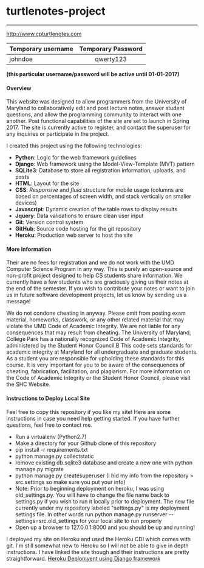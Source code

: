 # turtlenotes-project
---------
http://www.cpturtlenotes.com

| Temporary username        | Temporary Password           |
| ------------- |:-------------:| 
| johndoe      | qwerty123 |  
**(this particular username/password will be active until 01-01-2017)**

#### Overview
This website was designed to allow programmers from the University of Maryland to collaboratively edit and post lecture notes, answer student questions, and allow the programming community to interact with one another. Post functional capabilities of the site are set to launch in Spring 2017. The site is currently active to register, and contact the superuser for any inquiries or participate in the project.

I created this project using the following technologies:

- **Python**: Logic for the web framework guidelines
- **Django**: Web framework using the Model-View-Template (MVT) pattern
- **SQLite3**: Database to store all registration information, uploads, and posts
- **HTML**: Layout for the site
- **CSS**: *Responsive* and *fluid* structure for mobile usage (columns are based on percentages of screen width, and stack vertically on smaller devices)
- **Javascript**: Dynamic creation of the table rows to display results
- **Jquery**: Data validations to ensure clean user input
- **Git**: Version control system
- **GitHub**: Source code hosting for the git repository
- **Heroku**: Production web server to host the site

#### More Information
Their are no fees for registration and we do not work with the UMD Computer Science Program in any way. This is purely an open-source and non-profit project designed to help CS students share information. We currently have a few students who are graciously giving us their notes at the end of the semester. If you wish to contribute your notes or want to join us in future software development projects, let us know by sending us a message!

We do not condone cheating in anyway. Please omit from posting exam material, homeworks, classwork, or any other related material that may violate the UMD Code of Academic Integrity. We are not liable for any consequences that may result from cheating. The University of Maryland, College Park has a nationally recognized Code of Academic Integrity, administered by the Student Honor Council.B This code sets standards for academic integrity at Maryland for all undergraduate and graduate students. As a student you are responsible for upholding these standards for this course. It is very important for you to be aware of the consequences of cheating, fabrication, facilitation, and plagiarism. For more information on the Code of Academic Integrity or the Student Honor Council, please visit the SHC Website.

#### Instructions to Deploy Local Site

Feel free to copy this repository if you like my site! Here are some instructions in case you need help getting started.
If you have further questions, feel free to contact me.

- Run a virtualenv (Python2.7) 
- Make a directory for your Github clone of this repository
- pip install -r requirements.txt
- python manage.py collectstatic
- remove existing db.sqlite3 database and create a new one with python manage.py migrate 
- python manage.py createsuperuser (I hid my info from the repository > src.settings so make sure you put your info)
- Note: Prior to beginning deployment on heroku, I was using old_settings.py. You will have to change the file name back to settings.py
  if you wish to run it locally prior to deployment. The new file currently under my repository labeled "settings.py" is my deployment settings file. In other words run python manage.py runserver --settings=src.old_settings for your local site to run properly
- Open up a browser to 127.0.0.1:8000 and you should be up and running!

I deployed my site on Heroku and used the Heroku CDI which comes with git. I'm still somewhat new to Heroku so I will not be able to give in depth instructions. I have linked the site though and their instructions are pretty straightforward. 
[Heroku Deplomyent using Django framework](https://devcenter.heroku.com/articles/getting-started-with-python#introduction)
